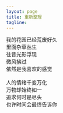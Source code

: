 ```yaml
---
layout: page
title: 重新整理
tagline:
---
```


我的花园已经荒废好久<br/>
里面杂草丛生<br/>
往昔光影浮现<br/>
微风拂过<br/>
依然是我喜欢的感觉<br/>
<br/>
人的情绪千变万化<br/>
万物却始终如一<br/>
追求何时是尽头<br/>
也许时间会最终告诉你<br/>
<br/>

